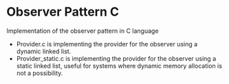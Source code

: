 # Observer Pattern C

Implementation of the observer pattern in C language
 
- Provider.c is implementing the provider for the observer using a dynamic linked list.
- Provider_static.c is implementing the provider for the observer using a static linked list, useful for systems where dynamic memory allocation is not a possibility.